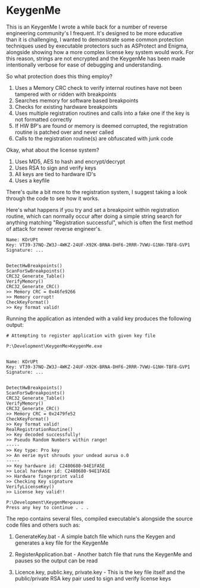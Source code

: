 KeygenMe
========

This is an KeygenMe I wrote a while back for a number of reverse engineering community's I frequent. It's designed to be more educative than it is challenging, I wanted to demonstrate some common protection techniques used by executable protectors such as ASProtect and Enigma, alongside showing how a more complex license key system would work. For this reason, strings are not encrypted and the KeygenMe has been made intentionally verbose for ease of debugging and understanding.

So what protection does this thing employ?
1. Uses a Memory CRC check to verify internal routines have not been tampered with or ridden with breakpoints
2. Searches memory for software based breakpoints
3. Checks for existing hardware breakpoints
4. Uses multiple registration routines and calls into a fake one if the key is not formatted correctly
5. If HW BP's are found or memory is deemed corrupted, the registration routine is patched over and never called
6. Calls to the registration routine(s) are obfuscated with junk code

Okay, what about the license system?

1. Uses MD5, AES to hash and encrypt/decrypt
2. Uses RSA to sign and verify keys
3. All keys are tied to hardware ID's
4. Uses a keyfile

There's quite a bit more to the registration system, I suggest taking a look through the code to see how it works.

Here's what happens if you try and set a breakpoint within registration routine, which can normally occur after doing a simple string search for anything matching "Registration successful", which is often the first method of attack for newer reverse engineer's. 

```
Name: KOrUPt
Key: VT39-37NQ-ZW3J-4WKZ-24UF-X92K-BRNA-DHF6-2RRR-7VWU-G1NH-TBF8-GVP1
Signature: ...


DetectHwBreakpoints()
ScanForSwBreakpoints()
CRC32_Generate_Table()
VerifyMemory()
CRC32_Generate_CRC()
>> Memory CRC = 0x46fe9266
>> Memory corrupt!
CheckKeyFormat()
>> Key format valid!
```
Running the application as intended with a valid key produces the following output:

```
# Attempting to register application with given key file

P:\Development\KeygenMe>KeygenMe.exe


Name: KOrUPt
Key: VT39-37NQ-ZW3J-4WKZ-24UF-X92K-BRNA-DHF6-2RRR-7VWU-G1NH-TBF8-GVP1
Signature: ...


DetectHwBreakpoints()
ScanForSwBreakpoints()
CRC32_Generate_Table()
VerifyMemory()
CRC32_Generate_CRC()
>> Memory CRC = 0x2479fe52
CheckKeyFormat()
>> Key format valid!
RealRegistrationRoutine()
>> Key decoded successfully!
>> Pseudo Random Numbers within range!
-----
>> Key type: Pro key
>> An eerie myst shrouds your undead aurua o.0
-----
>> Key hardware id: C2480680-94E1FA5E
>> Local hardware id: C2480680-94E1FA5E
>> Hardware fingerprint valid
>> Checking Key signature
VerifyLicenseKey()
>> License key valid!!

P:\Development\KeygenMe>pause
Press any key to continue . . .
```

The repo contains several files, compiled executable's alongside the source code files and others such as:

1. GenerateKey.bat - A simple batch file which runs the Keygen and generates a key file for the KeygenMe

2. RegisterApplication.bat - Another batch file that runs the KeygenMe and pauses so the output can be read

3. Licence.key, public.key, private.key - This is the key file itself and the public/private RSA key pair used to sign and verify license keys
